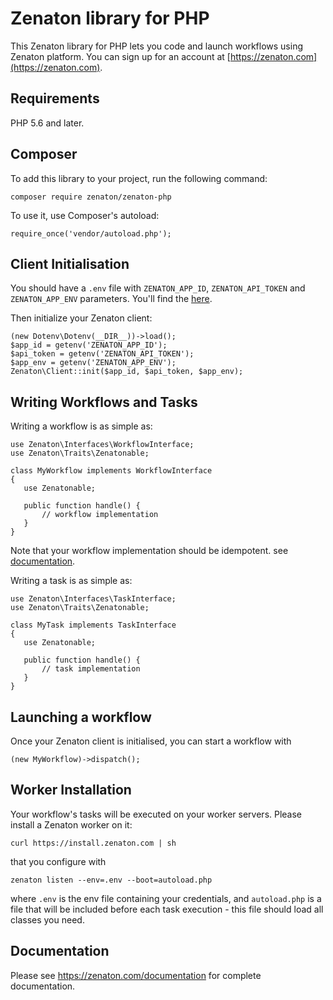 # Zenaton library for PHP

This Zenaton library for PHP lets you code and launch workflows using Zenaton platform. You can sign up for an account at [https://zenaton.com](https://zenaton.com).

## Requirements
PHP 5.6 and later.

## Composer
To add this library to your project, run the following command:

```
composer require zenaton/zenaton-php
```

To use it, use Composer's autoload:

```
require_once('vendor/autoload.php');
```

## Client Initialisation
You should have a `.env` file with `ZENATON_APP_ID`, `ZENATON_API_TOKEN` and `ZENATON_APP_ENV` parameters. You'll find the [here](https://zenaton.com/app/api).

Then initialize your Zenaton client:
```
(new Dotenv\Dotenv(__DIR__))->load();
$app_id = getenv('ZENATON_APP_ID');
$api_token = getenv('ZENATON_API_TOKEN');
$app_env = getenv('ZENATON_APP_ENV');
Zenaton\Client::init($app_id, $api_token, $app_env);
```

## Writing Workflows and Tasks
Writing a workflow is as simple as:
 ```
use Zenaton\Interfaces\WorkflowInterface;
use Zenaton\Traits\Zenatonable;

class MyWorkflow implements WorkflowInterface
{
    use Zenatonable;

    public function handle() {
        // workflow implementation
    }
}
```
Note that your workflow implementation should be idempotent.
see [documentation](https://zenaton.com/app/documentation#workflow-basics-implementation).

Writing a task is as simple as:
 ```
use Zenaton\Interfaces\TaskInterface;
use Zenaton\Traits\Zenatonable;

class MyTask implements TaskInterface
{
    use Zenatonable;

    public function handle() {
        // task implementation
    }
}
```

## Launching a workflow
Once your Zenaton client is initialised, you can start a workflow with
```
(new MyWorkflow)->dispatch();
```

## Worker Installation
Your workflow's tasks will be executed on your worker servers. Please install a Zenaton worker on it:
```
curl https://install.zenaton.com | sh
```

that you configure with
```
zenaton listen --env=.env --boot=autoload.php
```
where `.env` is the env file containing your credentials, and `autoload.php` is a file that will be included before each task execution - this file should load all classes you need.


## Documentation
Please see https://zenaton.com/documentation for complete documentation.
